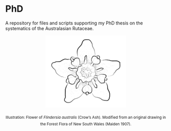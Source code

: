 # PhD
A repository for files and scripts supporting my PhD thesis on the systematics of the Australasian Rutaceae.

<p align="center">
  <img src="https://github.com/hkore1/PhD/blob/main/_bin/F_australis_flower.png" width=50% height=50%>
</p>

<p style="text-align: center"><sub>Illustration: Flower of <i>Flindersia australis</i> (Crow’s Ash). Modified from an original drawing in the Forest Flora of New South Wales (Maiden 1907).</sub></p>
